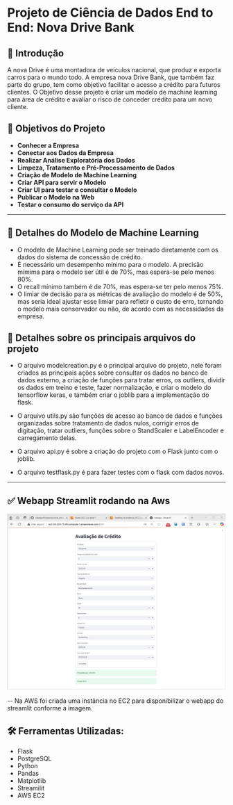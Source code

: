 # Projeto de Ciência de Dados End to End: Nova Drive Bank


## 📜 Introdução

A nova Drive é uma montadora de veículos nacional, que produz e exporta carros para o mundo todo.
A empresa nova Drive Bank, que também faz parte do grupo, tem como objetivo  facilitar o acesso a crédito para futuros clientes. O Objetivo desse projeto é 
criar um modelo de machine learning para área de crédito e avaliar o risco de conceder crédito para um novo cliente.

## 🎯 Objetivos do Projeto

- **Conhecer a Empresa**
- **Conectar aos Dados da Empresa**
- **Realizar Análise Exploratória dos Dados**
- **Limpeza, Tratamento e Pré-Processamento de Dados**
- **Criação de Modelo de Machine Learning**
- **Criar API para servir o Modelo**
- **Criar UI para testar e consultar o Modelo**
- **Publicar o Modelo na Web**
- **Testar o consumo do serviço da API**

---

## 🤖 Detalhes do Modelo de Machine Learning

- O modelo de Machine Learning pode ser treinado diretamente com os dados do sistema de concessão de crédito.
- É necessário um desempenho mínimo para o modelo. A precisão mímima para o modelo ser útil é de 70%, mas espera-se pelo menos 80%. 
- O recall mínimo também é de 70%, mas espera-se ter pelo menos 75%.
- O limiar de decisão para as métricas de avaliação do modelo é de 50%, mas seria ideal ajustar esse limiar para refletir o custo de erro, tornando o modelo mais conservador ou não, de acordo com as necessidades da empresa.

## 📝 Detalhes sobre os principais arquivos do projeto

- O arquivo modelcreation.py é o principal arquivo do projeto, nele foram criados as principais ações sobre consultar os dados no banco de dados externo, a criação de funções para tratar erros, os outliers, dividir os dados em treino e teste, fazer normalização, e criar o modelo do tensorflow keras, e também criar o joblib para a implementação do flask.

- O arquivo utils.py são funções de acesso ao banco de dados e funções organizadas sobre tratamento de dados nulos, corrigir erros de digitação, tratar outliers, funções sobre o StandScaler e LabelEncoder e carregamento delas.

- O arquivo api.py é sobre a criação do projeto com o Flask junto com o joblib.

- O arquivo testflask.py é para fazer testes com o flask com dados novos. 

---

## ✅ Webapp Streamlit rodando na Aws

![webapp_streamlit_aws](images/webapp_run_aws.jpg)

-- Na AWS foi criada uma instância no EC2 para disponibilizar o webapp do streamlit conforme a imagem. 


## 🛠️ Ferramentas Utilizadas:

   - Flask
   - PostgreSQL
   - Python  
   - Pandas  
   - Matplotlib
   - Streamilit 
   - AWS EC2

